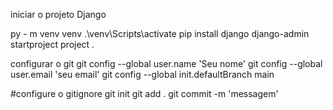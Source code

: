 iniciar o projeto Django

py - m venv venv 
.\venv\Scripts\activate
pip install django
django-admin startproject project . 


configurar o git 
git config --global user.name  'Seu nome'
git config --global user.email 'seu email'
git config --global init.defaultBranch main

#configure o gitignore
git init 
git add . 
git commit -m 'messagem'